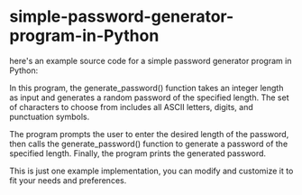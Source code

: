 # simple-password-generator-program-in-Python


here's an example source code for a simple password generator program in Python:

In this program, the generate_password() function takes an integer length as input and generates a random password of the specified length. The set of characters to choose from includes all ASCII letters, digits, and punctuation symbols.

The program prompts the user to enter the desired length of the password, then calls the generate_password() function to generate a password of the specified length. Finally, the program prints the generated password.

This is just one example implementation, you can modify and customize it to fit your needs and preferences.
